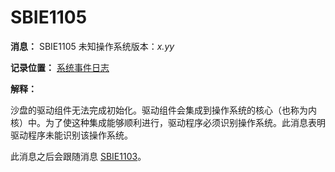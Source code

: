 # SBIE1105

**消息：** SBIE1105 未知操作系统版本：_x.yy_

**记录位置：** [系统事件日志](SystemEventLog.md)

**解释：**

沙盘的驱动组件无法完成初始化。驱动组件会集成到操作系统的核心（也称为内核）中。为了使这种集成能够顺利进行，驱动程序必须识别操作系统。此消息表明驱动程序未能识别该操作系统。

此消息之后会跟随消息 [SBIE1103](SBIE1103.md)。
